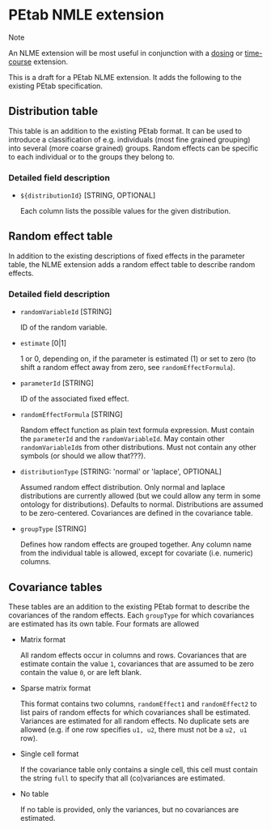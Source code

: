 # PEtab NMLE extension

> [!NOTE]  
> An NLME extension will be most useful in conjunction with a [dosing](https://github.com/PEtab-dev/PEtab/issues/564) or [time-course](https://github.com/dilpath/petab_timecourse) extension.

This is a draft for a PEtab NLME extension. It adds the following to the existing PEtab specification.

## Distribution table

This table is an addition to the existing PEtab format. It can be used to introduce a classification of e.g. individuals (most fine grained grouping) into several (more coarse grained) groups. Random effects can be specific to each individual or to the groups they belong to.

### Detailed field description

- `${distributionId}` [STRING, OPTIONAL]

   Each column lists the possible values for the given distribution.

## Random effect table

In addition to the existing descriptions of fixed effects in the parameter table, the NLME extension adds a random effect table to describe random effects.

### Detailed field description

- `randomVariableId` [STRING]

   ID of the random variable.

- `estimate` [0|1]

   1 or 0, depending on, if the parameter is estimated (1) or set to zero (to shift a random effect away from zero, see `randomEffectFormula`).

- `parameterId` [STRING]

   ID of the associated fixed effect.

- `randomEffectFormula` [STRING]

   Random effect function as plain text formula expression. Must contain the `parameterId` and the `randomVariableId`. May contain other `randomVariableId`s from other distributions. Must not contain any other symbols (or should we allow that???).

-  `distributionType` [STRING: 'normal' or 'laplace', OPTIONAL]

   Assumed random effect distribution. Only normal and laplace distributions are currently allowed (but we could allow any term in some ontology for distributions). Defaults to normal. Distributions are assumed to be zero-centered. Covariances are defined in the covariance table.

- `groupType` [STRING]

   Defines how random effects are grouped together. Any column name from the individual table is allowed, except for covariate (i.e. numeric) columns.

## Covariance tables

These tables are an addition to the existing PEtab format to describe the covariances of the random effects. Each `groupType` for which covariances are estimated has its own table. Four formats are allowed

- Matrix format

  All random effects occur in columns and rows. Covariances that are estimate contain the value `1`, covariances that are assumed to be zero contain the value `0`, or are left blank.

- Sparse matrix format

  This format contains two columns, `randomEffect1` and `randomEffect2` to list pairs of random effects for which covariances shall be estimated. Variances are estimated for all random effects. No duplicate sets are allowed (e.g. if one row specifies `u1, u2`, there must not be a `u2, u1` row).

- Single cell format

  If the covariance table only contains a single cell, this cell must contain the string `full` to specify that all (co)variances are estimated.

- No table

  If no table is provided, only the variances, but no covariances are estimated.
